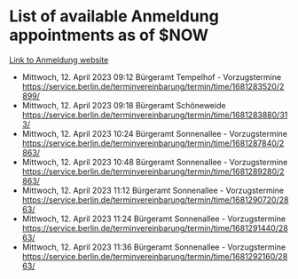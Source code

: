 # List of available Anmeldung appointments as of $NOW
[Link to Anmeldung website](https://service.berlin.de/terminvereinbarung/termin/tag.php?termin=1&anliegen[]=120686&dienstleisterlist=122210,122217,327316,122219,327312,122227,327314,122231,327346,122243,327348,122254,122252,329742,122260,329745,122262,329748,122271,327278,122273,327274,122277,327276,330436,122280,327294,122282,327290,122284,327292,122291,327270,122285,327266,122286,327264,122296,327268,150230,329760,122297,327286,122294,327284,122312,329763,122314,329775,122304,327330,122311,327334,122309,327332,317869,122281,327352,122279,329772,122283,122276,327324,122274,327326,122267,329766,122246,327318,122251,327320,122257,327322,122208,327298,122226,327300&herkunft=http%3A%2F%2Fservice.berlin.de%2Fdienstleistung%2F120686%2F)
- Mittwoch, 12. April 2023 09:12 Bürgeramt Tempelhof - Vorzugstermine https://service.berlin.de/terminvereinbarung/termin/time/1681283520/2899/
- Mittwoch, 12. April 2023 09:18 Bürgeramt Schöneweide https://service.berlin.de/terminvereinbarung/termin/time/1681283880/313/
- Mittwoch, 12. April 2023 10:24 Bürgeramt Sonnenallee - Vorzugstermine https://service.berlin.de/terminvereinbarung/termin/time/1681287840/2863/
- Mittwoch, 12. April 2023 10:48 Bürgeramt Sonnenallee - Vorzugstermine https://service.berlin.de/terminvereinbarung/termin/time/1681289280/2863/
- Mittwoch, 12. April 2023 11:12 Bürgeramt Sonnenallee - Vorzugstermine https://service.berlin.de/terminvereinbarung/termin/time/1681290720/2863/
- Mittwoch, 12. April 2023 11:24 Bürgeramt Sonnenallee - Vorzugstermine https://service.berlin.de/terminvereinbarung/termin/time/1681291440/2863/
- Mittwoch, 12. April 2023 11:36 Bürgeramt Sonnenallee - Vorzugstermine https://service.berlin.de/terminvereinbarung/termin/time/1681292160/2863/
